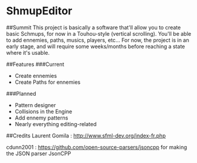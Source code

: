 # ShmupEditor

##Summit
This project is basically a software that'll allow you to create basic Schmups, for now in a Touhou-style (vertical scrolling). You'll be able to add ennemies, paths, musics, players, etc...
For now, the project is in an early stage, and will require some weeks/months before reaching a state where it's usable.

##Features
###Current
<ul>
  <li>Create ennemies</li>
  <li>Create Paths for ennemies</li>
</ul>

###Planned
<ul>
  <li>Pattern designer</li>
  <li>Collisions in the Engine</li>
  <li>Add ennemy patterns</li>
  <li>Nearly everything editing-related</li>
</ul>

##Credits
Laurent Gomila : http://www.sfml-dev.org/index-fr.php

cdunn2001 : https://github.com/open-source-parsers/jsoncpp for making the JSON parser JsonCPP

